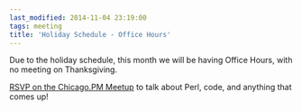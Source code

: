 ```yaml
---
last_modified: 2014-11-04 23:19:00
tags: meeting
title: 'Holiday Schedule - Office Hours'
---
```

Due to the holiday schedule, this month we will be having Office Hours, with no meeting on Thanksgiving.

[RSVP on the Chicago.PM Meetup](http://www.meetup.com/ChicagoPM/events/216964242/) to talk about Perl, code, and anything that comes up!

